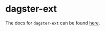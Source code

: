 # dagster-ext

The docs for `dagster-ext` can be found
[here](https://docs.dagster.io/_apidocs/libraries/dagster-ext).
